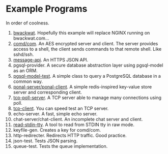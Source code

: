 # Example Programs

In order of coolness.

1. [bwackwat](https://bwackwat.com/). Hopefully this example will replace NGINX running on bwackwat.com...
2. [comd/com](comd.md). An AES encrypted server and client. The server provides access to a shell, the client sends commands to that remote shell. Like sshd/ssh.
3. [message-api](modern-web-monad.md). An HTTPS JSON API.
4. pgsql-provider. A secure database abstraction layer using pgsql-model as an ORM.
5. [pgsql-model-test](pgsql-model.md). A simple class to query a PostgreSQL database in a common way.
6. [ponal-server/ponal-client](ponal.md). A simple redis-inspired key-value store server and corresponding client.
7. [tcp-poll-server](tcp-poll-server.md). A TCP server able to manage many connections using poll.
8. [tcp-client](tcp-client.md). You can speed test an TCP server.
9. echo-server. A fast, simple echo server.
10. chat-server/chat-client. An incomplete chat server and client.
11. [read-stdin-tty](comd.md). A tool to read from STDIN tty in raw mode.
12. keyfile-gen. Creates a key for comd/com.
13. http-redirecter. Redirects HTTP traffic. Good practice.
14. json-test. Tests JSON parsing.
15. queue-test. Tests the queue implementation.
